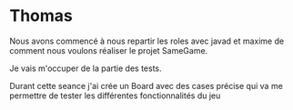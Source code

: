 # Thomas

Nous avons commencé à nous repartir les roles avec javad et maxime de comment nous voulons réaliser le projet SameGame.

Je vais m'occuper de la partie des tests.

Durant cette seance j'ai crée un Board avec des cases précise qui va me permettre de tester les différentes fonctionnalités du jeu